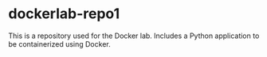 # dockerlab-repo1

This is a repository used for the Docker lab. Includes a Python application to be containerized using Docker.

